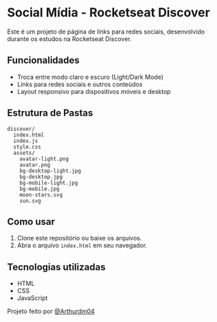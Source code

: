# Social Mídia - Rocketseat Discover

Este é um projeto de página de links para redes sociais, desenvolvido durante os estudos na Rocketseat Discover.

## Funcionalidades

- Troca entre modo claro e escuro (Light/Dark Mode)
- Links para redes sociais e outros conteúdos
- Layout responsivo para dispositivos móveis e desktop

## Estrutura de Pastas

```
discover/
  index.html
  index.js
  style.css
  assets/
    avatar-light.png
    avatar.png
    bg-desktop-light.jpg
    bg-desktop.jpg
    bg-mobile-light.jpg
    bg-mobile.jpg
    moon-stars.svg
    sun.svg
```

## Como usar

1. Clone este repositório ou baixe os arquivos.
2. Abra o arquivo `index.html` em seu navegador.

## Tecnologias utilizadas

- HTML
- CSS
- JavaScript

Projeto feito por [@Arthurdm04](https://github.com/Arthurdm04)
